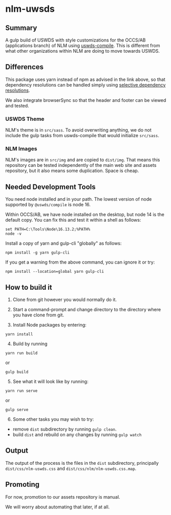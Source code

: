 # nlm-uwsds

## Summary

A gulp build of USWDS with style customizations for the OCCS/AB (applications
branch) of NLM using [uswds-compile](https://github.com/uswds/uswds-compile). This is different from what other organizations within NLM are doing to move
towards USWDS.

## Differences

This package uses yarn instead of npm as advised in the
link above, so that dependency resolutions can be handled 
simply using [selective dependency resolutions](https://classic.yarnpkg.com/en/docs/selective-version-resolutions/).

We also integrate browserSync so that the header and footer can be viewed and
tested.

### USWDS Theme

NLM's theme is in `src/sass`.  To avoid overwriting anything, we do not include
the gulp tasks from uswds-compile that would initialize `src/sass`.

### NLM Images

NLM's images are in `src/img` and are copied to `dist/img`. That means this
repository can be tested independently of the main web site and assets repository,
but it also means some duplication. Space is cheap.

## Needed Development Tools

You need node installed and in your path. The lowest version of node supported by `@uswds/compile` is node 16. 

Within OCCS/AB, we have node installed on the desktop, but node 14 is the default copy.
You can fix this and test it within a shell as follows:

```
set PATH=C:\Tools\Node\16.13.2;%PATH%
node -v
``` 

Install a copy of yarn and gulp-cli "globally" as follows:

```
npm install -g yarn gulp-cli
```

If you get a warning from the above command, you can ignore it or try:

```
npm install --location=global yarn gulp-cli
``` 

## How to build it

1. Clone from git however you would normally do it.

2. Start a command-prompt and change directory to the directory where you have clone from git.

3. Install Node packages by entering:

```
yarn install
```

4. Build by running

```
yarn run build
```

or

```
gulp build
```

5. See what it will look like by running:

```
yarn run serve
```

or

```
gulp serve
```

6. Some other tasks you may wish to try:

* remove `dist` subdirectory by running `gulp clean`.
* build `dist` and rebuild on any changes by running `gulp watch`

## Output

The output of the process is the files in the `dist` subdirectory, principally `dist/css/nlm-uswds.css` and `dist/css/nlm/nlm-uswds.css.map`.

## Promoting

For now, promotion to our assets repository is manual.

We will worry about automating that later, if at all.
